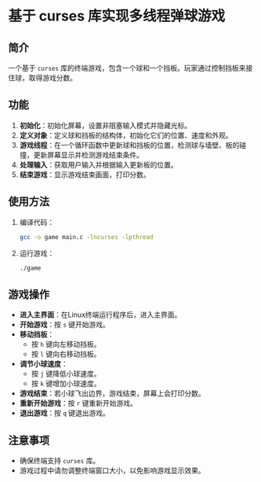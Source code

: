 # 基于 curses 库实现多线程弹球游戏

## 简介

一个基于 `curses` 库的终端游戏，包含一个球和一个挡板。玩家通过控制挡板来接住球，取得游戏分数。

## 功能

1. **初始化**：初始化屏幕，设置非阻塞输入模式并隐藏光标。
2. **定义对象**：定义球和挡板的结构体，初始化它们的位置、速度和外观。
3. **游戏线程**：在一个循环函数中更新球和挡板的位置，检测球与墙壁、板的碰撞，更新屏幕显示并检测游戏结束条件。
4. **处理输入**：获取用户输入并根据输入更新板的位置。
5. **结束游戏**：显示游戏结束画面，打印分数。

## 使用方法

1. 编译代码：
    ```sh
    gcc -o game main.c -lncurses -lpthread
    ```

2. 运行游戏：
    ```sh
    ./game
    ```

## 游戏操作
- **进入主界面**：在Linux终端运行程序后，进入主界面。
- **开始游戏**：按 `s` 键开始游戏。
- **移动挡板**：
  - 按 `h` 键向左移动挡板。
  - 按 `l` 键向右移动挡板。
- **调节小球速度**：
  - 按 `j` 键降低小球速度。
  - 按 `k` 键增加小球速度。
- **游戏结束**：若小球飞出边界，游戏结束，屏幕上会打印分数。
- **重新开始游戏**：按 `r` 键重新开始游戏。
- **退出游戏**：按 `q` 键退出游戏。

## 注意事项
- 确保终端支持 `curses` 库。
- 游戏过程中请勿调整终端窗口大小，以免影响游戏显示效果。